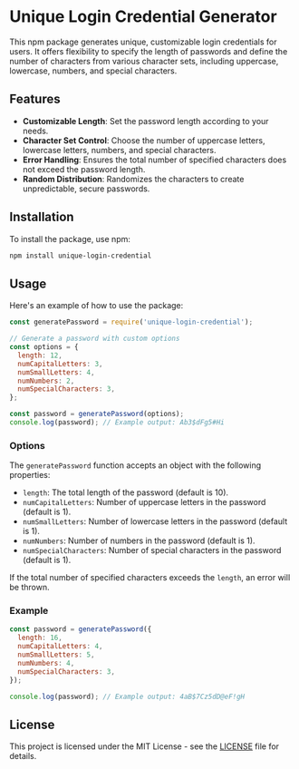 # Unique Login Credential Generator

This npm package generates unique, customizable login credentials for users. It offers flexibility to specify the length of passwords and define the number of characters from various character sets, including uppercase, lowercase, numbers, and special characters.

## Features

- **Customizable Length**: Set the password length according to your needs.
- **Character Set Control**: Choose the number of uppercase letters, lowercase letters, numbers, and special characters.
- **Error Handling**: Ensures the total number of specified characters does not exceed the password length.
- **Random Distribution**: Randomizes the characters to create unpredictable, secure passwords.

## Installation

To install the package, use npm:

```bash
npm install unique-login-credential
```

## Usage

Here's an example of how to use the package:

```javascript
const generatePassword = require('unique-login-credential');

// Generate a password with custom options
const options = {
  length: 12,
  numCapitalLetters: 3,
  numSmallLetters: 4,
  numNumbers: 2,
  numSpecialCharacters: 3,
};

const password = generatePassword(options);
console.log(password); // Example output: Ab3$dFg5#Hi
```

### Options

The `generatePassword` function accepts an object with the following properties:

- `length`: The total length of the password (default is 10).
- `numCapitalLetters`: Number of uppercase letters in the password (default is 1).
- `numSmallLetters`: Number of lowercase letters in the password (default is 1).
- `numNumbers`: Number of numbers in the password (default is 1).
- `numSpecialCharacters`: Number of special characters in the password (default is 1).

If the total number of specified characters exceeds the `length`, an error will be thrown.

### Example

```javascript
const password = generatePassword({
  length: 16,
  numCapitalLetters: 4,
  numSmallLetters: 5,
  numNumbers: 4,
  numSpecialCharacters: 3,
});

console.log(password); // Example output: 4aB$7Cz5dD@eF!gH
```

## License

This project is licensed under the MIT License - see the [LICENSE](LICENSE) file for details.
